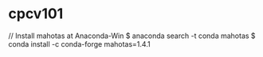 # cpcv101

// Install mahotas at Anaconda-Win
$ anaconda search -t conda mahotas
$ conda install -c conda-forge mahotas=1.4.1
